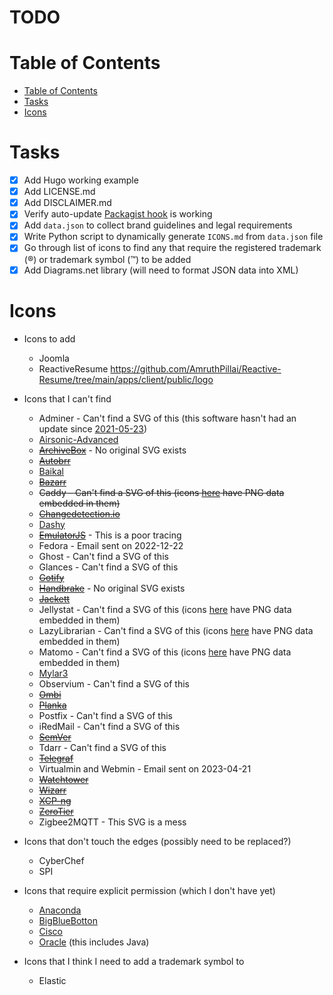 # TODO

# Table of Contents
- [Table of Contents](#table-of-contents)
- [Tasks](#tasks)
- [Icons](#icons)

# Tasks
- [x] Add Hugo working example
- [x] Add LICENSE.md
- [x] Add DISCLAIMER.md
- [x] Verify auto-update [Packagist hook](https://packagist.org/about#how-to-update-packages) is working
- [x] Add `data.json` to collect brand guidelines and legal requirements
- [x] Write Python script to dynamically generate `ICONS.md` from `data.json` file
- [x] Go through list of icons to find any that require the registered trademark (®) or trademark symbol (™) to be added
- [x] Add Diagrams.net library (will need to format JSON data into XML)

# Icons
- Icons to add
  - Joomla
  - ReactiveResume https://github.com/AmruthPillai/Reactive-Resume/tree/main/apps/client/public/logo

- Icons that I can't find
  - Adminer - Can't find a SVG of this (this software hasn't had an update since [2021-05-23](https://github.com/vrana/adminer/commit/88647b93e467210f270340e758af6771e2c5638a))
  - [Airsonic-Advanced](https://github.com/airsonic-advanced/airsonic-advanced/issues/979)
  - ~~[ArchiveBox](https://github.com/ArchiveBox/ArchiveBox/issues/1137)~~ - No original SVG exists
  - ~~[Autobrr](https://github.com/autobrr/autobrr/issues/834)~~
  - [Baikal](https://github.com/sabre-io/Baikal/issues/1143)
  - ~~[Bazarr](https://github.com/morpheus65535/bazarr/issues/2020)~~
  - ~~Caddy - Can't find a SVG of this (icons [here](https://github.com/caddyserver/website/tree/master/src/resources/images) have PNG data embedded in them)~~
  - ~~[Changedetection.io](https://github.com/dgtlmoon/changedetection.io/issues/1527)~~
  - [Dashy](https://github.com/Lissy93/dashy/issues/1202)
  - ~~[EmulatorJS](https://github.com/EmulatorJS/EmulatorJS/issues/506)~~ - This is a poor tracing
  - Fedora - Email sent on 2022-12-22
  - Ghost - Can't find a SVG of this
  - Glances - Can't find a SVG of this
  - ~~[Gotify](https://github.com/gotify/website/issues/67)~~
  - ~~[Handbrake](https://github.com/HandBrake/HandBrake/issues/4749)~~ - No original SVG exists
  - ~~[Jackett](https://github.com/Jackett/Jackett/issues/13789)~~
  - Jellystat - Can't find a SVG of this (icons [here](https://github.com/CyferShepard/Jellystat/tree/main/src/pages/images) have PNG data embedded in them)
  - LazyLibrarian - Can't find a SVG of this (icons [here](https://lazylibrarian.gitlab.io/) have PNG data embedded in them)
  - Matomo - Can't find a SVG of this (icons [here](https://matomo.org/trademark/) have PNG data embedded in them)
  - [Mylar3](https://github.com/mylar3/mylar3/issues/1358)
  - Observium - Can't find a SVG of this
  - ~~[Ombi](https://github.com/Ombi-app/Ombi/issues/4834)~~
  - ~~[Planka](https://github.com/plankanban/planka/issues/605)~~
  - Postfix - Can't find a SVG of this
  - iRedMail - Can't find a SVG of this
  - ~~[SemVer](https://github.com/semver/semver.org/issues/399)~~
  - Tdarr - Can't find a SVG of this
  - ~~[Telegraf](https://github.com/influxdata/telegraf/issues/12327)~~
  - Virtualmin and Webmin - Email sent on 2023-04-21
  - ~~[Watchtower](https://github.com/containrrr/watchtower/issues/1510)~~
  - ~~[Wizarr](https://github.com/Wizarrrr/wizarr/issues/139)~~
  - ~~[XCP-ng](https://github.com/xcp-ng/xcp/issues/583)~~
  - ~~[ZeroTier](https://github.com/zerotier/docs/issues/50)~~
  - Zigbee2MQTT - This SVG is a mess

- Icons that don't touch the edges (possibly need to be replaced?)
  - CyberChef
  - SPI

- Icons that require explicit permission (which I don't have yet)
  - [Anaconda](https://legal.anaconda.com/policies/en/?name=additional-policies-terms#anaconda-trademark-brand-guidelines)
  - [BigBlueBotton](https://bigbluebutton.org/trademark/)
  - [Cisco](https://www.cisco.com/c/en/us/about/brand-center/logo-usage-guidelines.html)
  - [Oracle](https://www.oracle.com/legal/logos.html) (this includes Java)

- Icons that I think I need to add a trademark symbol to
  - Elastic
